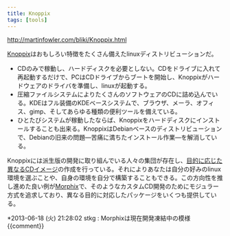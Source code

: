 ```yaml
---
title: Knoppix
tags: [tools]
---
```


http://martinfowler.com/bliki/Knoppix.html

[Knoppix](http://knoppix.org/)はおもしろい特徴をたくさん備えたlinuxディストリビューションだ。

* CDのみで稼動し、ハードディスクを必要としない。CDをドライブに入れて再起動するだけで、PCはCDドライブからブートを開始し、Knoppixがハードウェアのドライバを準備し、linuxが起動する。
* 圧縮ファイルシステムによりたくさんのソフトウェアのCDに詰め込んでいる。KDEはフル装備のKDEベースシステムで、ブラウザ、メーラ、オフィス、gimp、そしてあらゆる種類の便利ツールを備えている。
* ひとたびシステムが稼動したならば、Knoppixをハードディスクにインストールすることも出来る。KnoppixはDebianベースのディストリビューションで、Debianの旧来の問題—苦痛に満ちたインストール作業—を解消している。

Knoppixには派生版の開発に取り組んでいる人々の集団が存在し、[目的に応じた異なるCDイメージ](http://knoppix.net/wiki/Knoppix_Customisations)の作成を行っている。それによりあなたは自分の好みのlinux環境を選ぶことや、自身の環境を自分で構築することもできる。この方向性を推し進めた良い例が[Morphix](http://www.morphix.org/)で、そのようなカスタムCD開発のためにモジュラー方式を追求しており、異なる目的に対応したパッケージをいくつも提供している。

*2013-06-18 (火) 21:28:02 stkg : Morphixは現在開発凍結中の模様
{{comment}}

